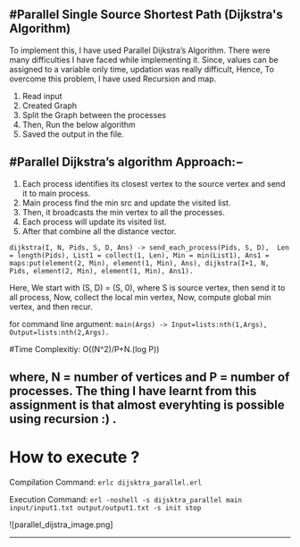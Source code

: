 #Parallel Single Source Shortest Path (Dijkstra's Algorithm)
--------------------------------------------------------------------------------------

To implement this, I have used Parallel Dijkstra’s Algorithm. There were many difficulties I have faced while implementing it. Since, values can be assigned to a variable only time, updation was really difficult, Hence, To overcome this problem, I have used Recursion and map.

1. Read input
2. Created Graph
3. Split the Graph between the processes
4. Then, Run the below algorithm
5. Saved the output in the file.


#Parallel Dijkstra’s algorithm Approach:−
-----------------------------------------

1. Each process identifies its closest vertex to the source vertex and send it to main process.
2. Main process find the min src and update the visited list.
3. Then, it broadcasts the min vertex to all the processes.
4. Each process will update its visited list.
5. After that combine all the distance vector.

`dijkstra(I, N, Pids, S, D, Ans) ->
	send_each_process(Pids, S, D), 
	Len = length(Pids),
	List1 = collect(1, Len),
	Min = min(List1),
	Ans1 = maps:put(element(2, Min), element(1, Min), Ans),
	dijkstra(I+1, N, Pids, element(2, Min), element(1, Min), Ans1).`

Here, We start with (S, D) = (S, 0), where S is source vertex, then send it to all process, Now, collect the local min vertex, Now, compute global min vertex, and then recur. 

for command line argument:
`main(Args) ->
	Input=lists:nth(1,Args),
	Output=lists:nth(2,Args).`

#Time Complexitiy: O((N^2)/P+N.(log P))

where, N = number of vertices and P = number of processes.
The thing I have learnt from this assignment is that almost everyhting is possible using recursion :) .  
---------------------------------------------------------------------------------------------------------- 

# How to execute ?

Compilation Command: `erlc dijsktra_parallel.erl`

Execution Command: `erl -noshell -s dijsktra_parallel main input/input1.txt output/output1.txt -s init stop`

![parallel_dijstra_image.png]

------------------------------------------------------------------------------------------------------------

